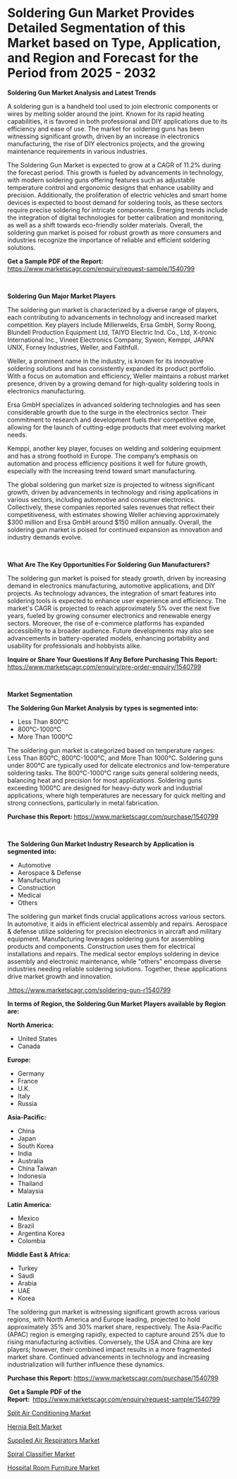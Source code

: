 <p><h1>Soldering Gun Market Provides Detailed Segmentation of this Market based on Type, Application, and Region and Forecast for the Period from 2025 - 2032</h1></p><p><strong>Soldering Gun Market Analysis and Latest Trends</strong></p>
<p><p>A soldering gun is a handheld tool used to join electronic components or wires by melting solder around the joint. Known for its rapid heating capabilities, it is favored in both professional and DIY applications due to its efficiency and ease of use. The market for soldering guns has been witnessing significant growth, driven by an increase in electronics manufacturing, the rise of DIY electronics projects, and the growing maintenance requirements in various industries.</p><p>The Soldering Gun Market is expected to grow at a CAGR of 11.2% during the forecast period. This growth is fueled by advancements in technology, with modern soldering guns offering features such as adjustable temperature control and ergonomic designs that enhance usability and precision. Additionally, the proliferation of electric vehicles and smart home devices is expected to boost demand for soldering tools, as these sectors require precise soldering for intricate components. Emerging trends include the integration of digital technologies for better calibration and monitoring, as well as a shift towards eco-friendly solder materials. Overall, the soldering gun market is poised for robust growth as more consumers and industries recognize the importance of reliable and efficient soldering solutions.</p></p>
<p><strong>Get a Sample PDF of the Report:&nbsp;</strong> <a href="https://www.marketscagr.com/enquiry/request-sample/1540799?utm_campaign=2012&utm_medium=2&utm_source=Github&utm_content=ia&utm_term=10042025&utm_id=soldering-gun">https://www.marketscagr.com/enquiry/request-sample/1540799</a></p>
<p>&nbsp;</p>
<p><strong>Soldering Gun Major Market Players</strong></p>
<p><p>The soldering gun market is characterized by a diverse range of players, each contributing to advancements in technology and increased market competition. Key players include Millerwelds, Ersa GmbH, Sorny Roong, Blundell Production Equipment Ltd, TAIYO Electric Ind. Co., Ltd, X-tronic International Inc., Vineet Electronics Company, Sywon, Kemppi, JAPAN UNIX, Forney Industries, Weller, and Faithfull.</p><p>Weller, a prominent name in the industry, is known for its innovative soldering solutions and has consistently expanded its product portfolio. With a focus on automation and efficiency, Weller maintains a robust market presence, driven by a growing demand for high-quality soldering tools in electronics manufacturing.</p><p>Ersa GmbH specializes in advanced soldering technologies and has seen considerable growth due to the surge in the electronics sector. Their commitment to research and development fuels their competitive edge, allowing for the launch of cutting-edge products that meet evolving market needs.</p><p>Kemppi, another key player, focuses on welding and soldering equipment and has a strong foothold in Europe. The company’s emphasis on automation and process efficiency positions it well for future growth, especially with the increasing trend toward smart manufacturing.</p><p>The global soldering gun market size is projected to witness significant growth, driven by advancements in technology and rising applications in various sectors, including automotive and consumer electronics. Collectively, these companies reported sales revenues that reflect their competitiveness, with estimates showing Weller achieving approximately $300 million and Ersa GmbH around $150 million annually. Overall, the soldering gun market is poised for continued expansion as innovation and industry demands evolve.</p></p>
<p>&nbsp;</p>
<p><strong>What Are The Key Opportunities For Soldering Gun Manufacturers?</strong></p>
<p><p>The soldering gun market is poised for steady growth, driven by increasing demand in electronics manufacturing, automotive applications, and DIY projects. As technology advances, the integration of smart features into soldering tools is expected to enhance user experience and efficiency. The market's CAGR is projected to reach approximately 5% over the next five years, fueled by growing consumer electronics and renewable energy sectors. Moreover, the rise of e-commerce platforms has expanded accessibility to a broader audience. Future developments may also see advancements in battery-operated models, enhancing portability and usability for professionals and hobbyists alike.</p></p>
<p><strong>Inquire or Share Your Questions If Any Before Purchasing This Report:</strong> <a href="https://www.marketscagr.com/enquiry/pre-order-enquiry/1540799?utm_campaign=2012&utm_medium=2&utm_source=Github&utm_content=ia&utm_term=10042025&utm_id=soldering-gun">https://www.marketscagr.com/enquiry/pre-order-enquiry/1540799</a></p>
<p>&nbsp;</p>
<p><strong>Market Segmentation</strong></p>
<p><strong>The Soldering Gun Market Analysis by types is segmented into:</strong></p>
<p><ul><li>Less Than 800℃</li><li>800℃-1000℃</li><li>More Than 1000℃</li></ul></p>
<p><p>The soldering gun market is categorized based on temperature ranges: Less Than 800℃, 800℃-1000℃, and More Than 1000℃. Soldering guns under 800℃ are typically used for delicate electronics and low-temperature soldering tasks. The 800℃-1000℃ range suits general soldering needs, balancing heat and precision for most applications. Soldering guns exceeding 1000℃ are designed for heavy-duty work and industrial applications, where high temperatures are necessary for quick melting and strong connections, particularly in metal fabrication.</p></p>
<p><strong>Purchase this Report:&nbsp;</strong><a href="https://www.marketscagr.com/purchase/1540799?utm_campaign=2012&utm_medium=2&utm_source=Github&utm_content=ia&utm_term=10042025&utm_id=soldering-gun">https://www.marketscagr.com/purchase/1540799</a></p>
<p>&nbsp;</p>
<p><strong>The Soldering Gun Market Industry Research by Application is segmented into:</strong></p>
<p><ul><li>Automotive</li><li>Aerospace & Defense</li><li>Manufacturing</li><li>Construction</li><li>Medical</li><li>Others</li></ul></p>
<p><p>The soldering gun market finds crucial applications across various sectors. In automotive, it aids in efficient electrical assembly and repairs. Aerospace & defense utilize soldering for precision electronics in aircraft and military equipment. Manufacturing leverages soldering guns for assembling products and components. Construction uses them for electrical installations and repairs. The medical sector employs soldering in device assembly and electronic maintenance, while "others" encompass diverse industries needing reliable soldering solutions. Together, these applications drive market growth and innovation.</p></p>
<p><a href="https://www.marketscagr.com/soldering-gun-r1540799?utm_campaign=2012&utm_medium=2&utm_source=Github&utm_content=ia&utm_term=10042025&utm_id=soldering-gun">&nbsp;https://www.marketscagr.com/soldering-gun-r1540799</a></p>
<p><strong>In terms of Region, the Soldering Gun Market Players available by Region are:</strong></p>
<p>
    <p> <strong> North America: </strong>
        <ul>
            <li>United States</li>
            <li>Canada</li>
        </ul>
        </p> 
    <p> <strong> Europe: </strong>
        <ul>
            <li>Germany</li>
            <li>France</li>
            <li>U.K.</li>
            <li>Italy</li>
            <li>Russia</li>
        </ul>
        </p> 
    <p> <strong> Asia-Pacific: </strong>
        <ul>
            <li>China</li>
            <li>Japan</li>
            <li>South Korea</li>
            <li>India</li>
            <li>Australia</li>
            <li>China Taiwan</li>
            <li>Indonesia</li>
            <li>Thailand</li>
            <li>Malaysia</li>
        </ul>
        </p> 
    <p> <strong> Latin America: </strong>
        <ul>
            <li>Mexico</li>
            <li>Brazil</li>
            <li>Argentina Korea</li>
            <li>Colombia</li>
        </ul>
        </p> 
    <p> <strong> Middle East & Africa: </strong>
        <ul>
            <li>Turkey</li>
            <li>Saudi</li>
            <li>Arabia</li>
            <li>UAE</li>
            <li>Korea</li>
        </ul>
    </p>
    </p>
<p><p>The soldering gun market is witnessing significant growth across various regions, with North America and Europe leading, projected to hold approximately 35% and 30% market share, respectively. The Asia-Pacific (APAC) region is emerging rapidly, expected to capture around 25% due to rising manufacturing activities. Conversely, the USA and China are key players; however, their combined impact results in a more fragmented market share. Continued advancements in technology and increasing industrialization will further influence these dynamics.</p></p>
<p><strong>Purchase this Report: </strong><a href="https://www.marketscagr.com/purchase/1540799?utm_campaign=2012&utm_medium=2&utm_source=Github&utm_content=ia&utm_term=10042025&utm_id=soldering-gun">https://www.marketscagr.com/purchase/1540799</a></p>
<p>&nbsp;<strong>Get a Sample PDF of the Report:&nbsp;&nbsp;</strong><a href="https://www.marketscagr.com/enquiry/request-sample/1540799?utm_campaign=2012&utm_medium=2&utm_source=Github&utm_content=ia&utm_term=10042025&utm_id=soldering-gun">https://www.marketscagr.com/enquiry/request-sample/1540799</a></p>
<p><strong></strong></p>
<p><p><a href="https://github.com/zymerivarrik6/Market-Research-Report-List-1/blob/main/split-air-conditioning-market.md?utm_campaign=2012&utm_medium=2&utm_source=Github&utm_content=ia&utm_term=10042025&utm_id=soldering-gun">Split Air Conditioning Market</a></p><p><a href="https://www.linkedin.com/pulse/hernia-belt-market-assessment-predictive-metrics-future-insights-bepnc?utm_campaign=2012&utm_medium=2&utm_source=Github&utm_content=ia&utm_term=10042025&utm_id=soldering-gun">Hernia Belt Market</a></p><p><a href="https://www.linkedin.com/pulse/projected-revenue-demand-supplied-air-respirators-market-vmqdc?utm_campaign=2012&utm_medium=2&utm_source=Github&utm_content=ia&utm_term=10042025&utm_id=soldering-gun">Supplied Air Respirators Market</a></p><p><a href="https://github.com/djihencygnel74/Market-Research-Report-List-1/blob/main/spiral-classifier-market.md?utm_campaign=2012&utm_medium=2&utm_source=Github&utm_content=ia&utm_term=10042025&utm_id=soldering-gun">Spiral Classifier Market</a></p><p><a href="https://www.linkedin.com/pulse/comprehensive-study-hospital-room-furniture-market-size-growth-xdfxc?utm_campaign=2012&utm_medium=2&utm_source=Github&utm_content=ia&utm_term=10042025&utm_id=soldering-gun">Hospital Room Furniture Market</a></p></p>